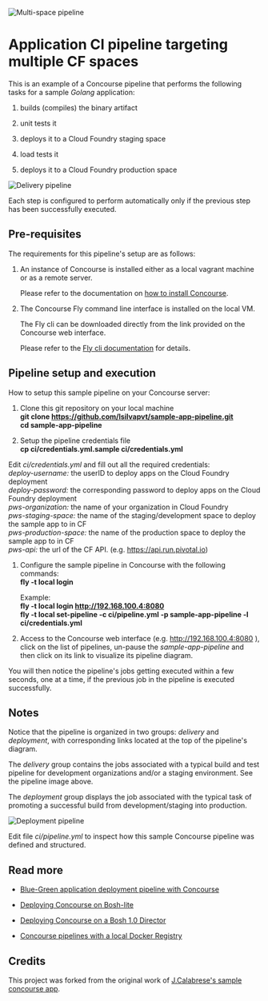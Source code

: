 ![Multi-space pipeline](https://raw.githubusercontent.com/pivotalservices/concourse-pipeline-samples/master/common/images/multi-spaces-pipeline.jpg)

# Application CI pipeline targeting multiple CF spaces

This is an example of a Concourse pipeline that performs the following tasks for a sample _Golang_ application:

1. builds (compiles) the binary artifact

1. unit tests it

1. deploys it to a Cloud Foundry staging space

1. load tests it

1. deploys it to a Cloud Foundry production space

![Delivery pipeline][pipeline01]

Each step is configured to perform automatically only if the previous step has been successfully executed.

## Pre-requisites

The requirements for this pipeline's setup are as follows:

1. An instance of Concourse is installed either as a local vagrant machine or as a remote server.

   Please refer to the documentation on [how to install Concourse](http://concourse.ci/installing.html).

1. The Concourse Fly command line interface is installed on the local VM.

   The Fly cli can be downloaded directly from the link provided on the Concourse web interface.

   Please refer to the [Fly cli documentation](http://concourse.ci/fly-cli.html) for details.


## Pipeline setup and execution

How to setup this sample pipeline on your Concourse server:

1. Clone this git repository on your local machine  
  __git clone https://github.com/lsilvapvt/sample-app-pipeline.git__  
  __cd sample-app-pipeline__

1. Setup the pipeline credentials file  
  __cp ci/credentials.yml.sample ci/credentials.yml__  

  Edit _ci/credentials.yml_ and fill out all the required credentials:  
  _deploy-username:_ the userID to deploy apps on the Cloud Foundry deployment  
  _deploy-password:_ the corresponding password to deploy apps on the Cloud Foundry deployment  
  _pws-organization:_ the name of your organization in Cloud Foundry  
  _pws-staging-space:_ the name of the staging/development space to deploy the sample app to in CF  
  _pws-production-space:_ the name of the production space to deploy the sample app to in CF  
  _pws-api:_ the url of the CF API. (e.g. https://api.run.pivotal.io)  

1. Configure the sample pipeline in Concourse with the following commands:  
   __fly -t local login <concourse-url>__  

   Example:  
   __fly -t local login http://192.168.100.4:8080__  
   __fly -t local set-pipeline -c ci/pipeline.yml -p sample-app-pipeline -l ci/credentials.yml__  

1. Access to the Concourse web interface (e.g. http://192.168.100.4:8080 ), click on the list of pipelines, un-pause the _sample-app-pipeline_ and then click on its link to visualize its pipeline diagram.

You will then notice the pipeline's jobs getting executed within a few seconds, one at a time, if the previous job in the pipeline is executed successfully.


## Notes

Notice that the pipeline is organized in two groups: _delivery_ and _deployment_, with corresponding links located at the top of the pipeline's diagram.

The _delivery_ group contains the jobs associated with a typical build and test pipeline for development organizations and/or a staging environment. See the pipeline image above.

The _deployment_ group displays the job associated with the typical task of promoting a successful build from development/staging into production.

![Deployment pipeline][pipeline02]

Edit file _ci/pipeline.yml_ to inspect how this sample Concourse pipeline was defined and structured.

## Read more

- [Blue-Green application deployment pipeline with Concourse](https://github.com/lsilvapvt/concourse-pipeline-samples/tree/master/blue-green-app-deployment)

- [Deploying Concourse on Bosh-lite](https://github.com/lsilvapvt/concourse-pipeline-samples/tree/master/concourse-on-bosh-lite)

- [Deploying Concourse on a Bosh 1.0 Director](https://github.com/lsilvapvt/concourse-pipeline-samples/tree/master/concourse-on-bosh-1.0)

- [Concourse pipelines with a local Docker Registry](https://github.com/lsilvapvt/concourse-pipeline-samples/tree/master/private-docker-registry)


## Credits

This project was forked from the original work of [J.Calabrese's sample concourse app](https://github.com/xchapter7x/concourse-demo-app).

[pipeline01]: https://raw.githubusercontent.com/lsilvapvt/sample-app-pipeline/master/images/pipeline01.png "Delivery pipeline"
[pipeline02]: https://raw.githubusercontent.com/lsilvapvt/sample-app-pipeline/master/images/pipeline02.png "Deployment pipeline"
